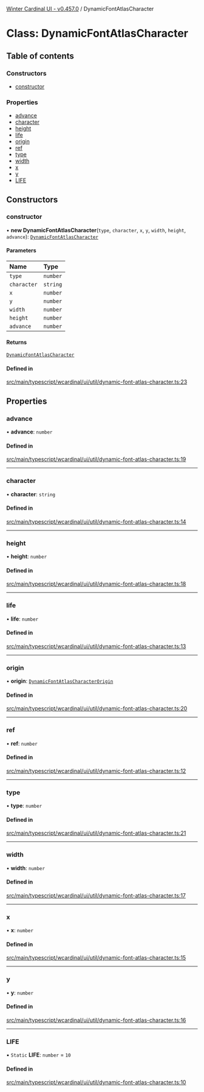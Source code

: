 [Winter Cardinal UI - v0.457.0](../index.md) / DynamicFontAtlasCharacter

# Class: DynamicFontAtlasCharacter

## Table of contents

### Constructors

- [constructor](DynamicFontAtlasCharacter.md#constructor)

### Properties

- [advance](DynamicFontAtlasCharacter.md#advance)
- [character](DynamicFontAtlasCharacter.md#character)
- [height](DynamicFontAtlasCharacter.md#height)
- [life](DynamicFontAtlasCharacter.md#life)
- [origin](DynamicFontAtlasCharacter.md#origin)
- [ref](DynamicFontAtlasCharacter.md#ref)
- [type](DynamicFontAtlasCharacter.md#type)
- [width](DynamicFontAtlasCharacter.md#width)
- [x](DynamicFontAtlasCharacter.md#x)
- [y](DynamicFontAtlasCharacter.md#y)
- [LIFE](DynamicFontAtlasCharacter.md#life-1)

## Constructors

### constructor

• **new DynamicFontAtlasCharacter**(`type`, `character`, `x`, `y`, `width`, `height`, `advance`): [`DynamicFontAtlasCharacter`](DynamicFontAtlasCharacter.md)

#### Parameters

| Name | Type |
| :------ | :------ |
| `type` | `number` |
| `character` | `string` |
| `x` | `number` |
| `y` | `number` |
| `width` | `number` |
| `height` | `number` |
| `advance` | `number` |

#### Returns

[`DynamicFontAtlasCharacter`](DynamicFontAtlasCharacter.md)

#### Defined in

[src/main/typescript/wcardinal/ui/util/dynamic-font-atlas-character.ts:23](https://github.com/winter-cardinal/winter-cardinal-ui/blob/v0.457.0/src/main/typescript/wcardinal/ui/util/dynamic-font-atlas-character.ts#L23)

## Properties

### advance

• **advance**: `number`

#### Defined in

[src/main/typescript/wcardinal/ui/util/dynamic-font-atlas-character.ts:19](https://github.com/winter-cardinal/winter-cardinal-ui/blob/v0.457.0/src/main/typescript/wcardinal/ui/util/dynamic-font-atlas-character.ts#L19)

___

### character

• **character**: `string`

#### Defined in

[src/main/typescript/wcardinal/ui/util/dynamic-font-atlas-character.ts:14](https://github.com/winter-cardinal/winter-cardinal-ui/blob/v0.457.0/src/main/typescript/wcardinal/ui/util/dynamic-font-atlas-character.ts#L14)

___

### height

• **height**: `number`

#### Defined in

[src/main/typescript/wcardinal/ui/util/dynamic-font-atlas-character.ts:18](https://github.com/winter-cardinal/winter-cardinal-ui/blob/v0.457.0/src/main/typescript/wcardinal/ui/util/dynamic-font-atlas-character.ts#L18)

___

### life

• **life**: `number`

#### Defined in

[src/main/typescript/wcardinal/ui/util/dynamic-font-atlas-character.ts:13](https://github.com/winter-cardinal/winter-cardinal-ui/blob/v0.457.0/src/main/typescript/wcardinal/ui/util/dynamic-font-atlas-character.ts#L13)

___

### origin

• **origin**: [`DynamicFontAtlasCharacterOrigin`](DynamicFontAtlasCharacterOrigin.md)

#### Defined in

[src/main/typescript/wcardinal/ui/util/dynamic-font-atlas-character.ts:20](https://github.com/winter-cardinal/winter-cardinal-ui/blob/v0.457.0/src/main/typescript/wcardinal/ui/util/dynamic-font-atlas-character.ts#L20)

___

### ref

• **ref**: `number`

#### Defined in

[src/main/typescript/wcardinal/ui/util/dynamic-font-atlas-character.ts:12](https://github.com/winter-cardinal/winter-cardinal-ui/blob/v0.457.0/src/main/typescript/wcardinal/ui/util/dynamic-font-atlas-character.ts#L12)

___

### type

• **type**: `number`

#### Defined in

[src/main/typescript/wcardinal/ui/util/dynamic-font-atlas-character.ts:21](https://github.com/winter-cardinal/winter-cardinal-ui/blob/v0.457.0/src/main/typescript/wcardinal/ui/util/dynamic-font-atlas-character.ts#L21)

___

### width

• **width**: `number`

#### Defined in

[src/main/typescript/wcardinal/ui/util/dynamic-font-atlas-character.ts:17](https://github.com/winter-cardinal/winter-cardinal-ui/blob/v0.457.0/src/main/typescript/wcardinal/ui/util/dynamic-font-atlas-character.ts#L17)

___

### x

• **x**: `number`

#### Defined in

[src/main/typescript/wcardinal/ui/util/dynamic-font-atlas-character.ts:15](https://github.com/winter-cardinal/winter-cardinal-ui/blob/v0.457.0/src/main/typescript/wcardinal/ui/util/dynamic-font-atlas-character.ts#L15)

___

### y

• **y**: `number`

#### Defined in

[src/main/typescript/wcardinal/ui/util/dynamic-font-atlas-character.ts:16](https://github.com/winter-cardinal/winter-cardinal-ui/blob/v0.457.0/src/main/typescript/wcardinal/ui/util/dynamic-font-atlas-character.ts#L16)

___

### LIFE

▪ `Static` **LIFE**: `number` = `10`

#### Defined in

[src/main/typescript/wcardinal/ui/util/dynamic-font-atlas-character.ts:10](https://github.com/winter-cardinal/winter-cardinal-ui/blob/v0.457.0/src/main/typescript/wcardinal/ui/util/dynamic-font-atlas-character.ts#L10)
